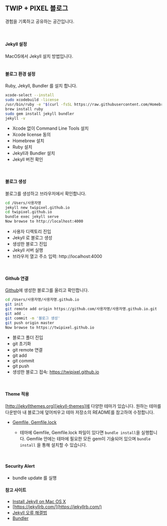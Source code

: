 
## TWIP + PIXEL 블로그

경험을 기록하고 공유하는 공간입니다.
<br>
<br>
<br>


#### Jekyll 설정

MacOS에서 Jekyll 설치 방법입니다.
<br>
<br>


#### 블로그 환경 설정

Ruby, Jekyll, Bundler 를 설치 합니다.

```bash
xcode-select --install
sudo xcodebuild -license
/usr/bin/ruby -e "$(curl -fsSL https://raw.githubusercontent.com/Homebrew/install/master/install)"
brew install ruby
sudo gem install jekyll bundler
jekyll -v
```

- Xcode 없이 Command Line Tools 설치
- Xcode license 동의
- Homebrew 설치
- Ruby 설치
- Jekyll과 Bundler 설치
- Jekyll 버전 확인
<br>


#### 블로그 생성

블로그를 생성하고 브라우저에서 확인합니다.

```bash
cd /Users/사용자명
jekyll new twipixel.github.io
cd twipixel.github.io
bundle exec jekyll serve
Now browse to http://localhost:4000
```

- 사용자 디렉토리 진입
- Jekyll 로 블로그 생성
- 생성한 블로그 진입
- Jekyll 서버 실행
- 브라우저 열고 주소 입력: http://localhost:4000
<br>


#### Github 연결

[Github][github]에 생성한 블로그를 올리고 확인합니다.

```bash
cd /Users/사용자명/사용자명.github.io
git init
git remote add origin https://github.com/사용자명/사용자명.github.io.git
git add .
git commit -m '블로그 생성'
git push origin master
Now browse to https://twipixel.github.io
```

- 블로그 폴더 진입
- git 초기화
- git remote 연결
- git add
- git commit
- git push
- 생성한 블로그 접속: https://twipixel.github.io
<br>


#### Theme 적용

[http://jekyllthemes.org][jekyll-themes]에 다양한 테마가 있습니다.
원하는 테마를 다운받아 내 블로그에 덮어씌우고 테마 저장소의 README를 참고하여 수정합니다.


- [Gemfile, Gemfile.lock][bundler-site]

    - 테마에 Gemfile, Gemfile.lock 파일이 있다면
    `bundle install`을 실행합니다. Gemfile 안에는 테마에 필요한
    모든 gem이 기술되어 있으며 `bundle install` 을 통해 설치할 수 있습니다.
<br>


#### Security Alert

- bundle update 를 실행


#### 참고 사이트

- [Install Jekyll on Mac OS X](http://jekyll.tips/jekyll-casts/install-jekyll-on-os-x/)
- [https://jekyllrb.com/](https://jekyllrb.com/)
- [Jekyll 오류 해결법](https://kde713.github.io/tips/2017/02/21/jekyll-installation-error-solution.html) 
- [Bundler](http://ruby-korea.github.io/bundler-site/)

[github]: https://github.com
[jekyll-themes]: http://jekyllthemes.org
[bundler-site]: http://ruby-korea.github.io/bundler-site
